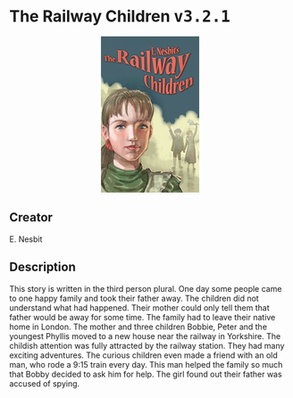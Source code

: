 
# The Railway Children <kbd>v3.2.1</kbd>

<center>
  <img src="./cover-1024.jpg"/>
</center>

## Creator
E. Nesbit

## Description
<p>This story is written in the third person plural. One day some people came to one happy family and took their father away. The children did not understand what had happened. Their mother could only tell them that father would be away for some time. The family had to leave their native home in London. The mother and three children Bobbie, Peter and the youngest Phyllis moved to a new house near the railway in Yorkshire. The childish attention was fully attracted by the railway station. They had many exciting adventures. The curious children even made a friend with an old man, who rode a 9:15 train every day. This man helped the family so much that Bobby decided to ask him for help. The girl found out their father was accused of spying. </p>
